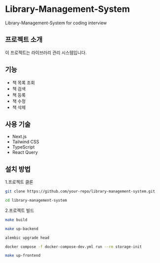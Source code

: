 # Library-Management-System

Library-Management-System for coding interview

## 프로젝트 소개

이 프로젝트는 라이브러리 관리 시스템입니다. 

## 기능

- 책 목록 조회
- 책 검색
- 책 등록
- 책 수정
- 책 삭제

## 사용 기술

- Next.js
- Tailwind CSS
- TypeScript
- React Query

## 설치 방법

1.프로젝트 클론

```bash
git clone https://github.com/your-repo/library-management-system.git
```

```bash
cd library-management-system
```

2.프로젝트 빌드

```bash
make build
```

```bash
make up-backend
```

```bash
alembic upgrade head
```

```bash
docker compose -f docker-compose-dev.yml run --rm storage-init
```

```bash
make up-frontend
```
